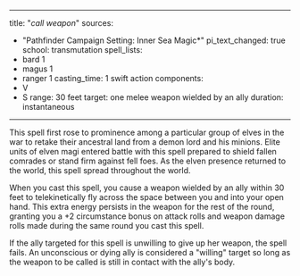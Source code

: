 
---
title: "*call weapon*"
sources:
  - "Pathfinder Campaign Setting: Inner Sea Magic*"
pi_text_changed: true
school: transmutation
spell_lists:
  - bard 1
  - magus 1
  - ranger 1
casting_time: 1 swift action
components:
  - V
  - S
range: 30 feet
target: one melee weapon wielded by an ally
duration: instantaneous
---

This spell first rose to prominence among a particular group of elves in the war to retake their ancestral land from a demon lord and his minions. Elite units of elven magi entered battle with this spell prepared to shield fallen comrades or stand firm against fell foes. As the elven presence returned to the world, this spell spread throughout the world.

When you cast this spell, you cause a weapon wielded by an ally within 30 feet to telekinetically fly across the space between you and into your open hand. This extra energy persists in the weapon for the rest of the round, granting you a +2 circumstance bonus on attack rolls and weapon damage rolls made during the same round you cast this spell.

If the ally targeted for this spell is unwilling to give up her weapon, the spell fails. An unconscious or dying ally is considered a "willing" target so long as the weapon to be called is still in contact with the ally's body.
